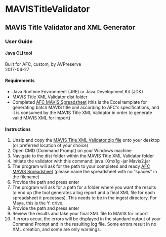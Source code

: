 # MAVISTitleValidator
## MAVIS Title Validator and XML Generator

### User Guide

#### Java CLI tool
Built for AFC, custom, by AVPreserve  
2017-04-27

#### Requirements
* Java Runtime Environment (JRE) or Java Development Kit (JDK)
* MAVIS Title XML Validator dist folder
* Completed [AFC MAVIS Spreadsheet](https://github.com/avpreserve/MAVISTitleValidator/blob/master/AFC%20MAVIS%20Spreadsheet%20Template.xlsx) (this is the Excel template for generating batch MAVIS title xml according to AFC's specifications, and it is consumed by the MAVIS Title XML Validator in order to generate valid MAVIS XML for import)

#### Instructions
1. Unzip and copy the [MAVIS Title XML Validator zip file](https://github.com/avpreserve/MAVISTitleValidator/blob/master/MAVIS-Title-XML-Validator.zip) onto your desktop (or preferred location of your choice)
2. Open CMD (Command Prompt) on your Windows machine
3. Navigate to the dist folder within the MAVIS Title XML Validator folder
4. Initiate the validator with this command: java -Xmx1g -jar Mavis2.jar
5. The program will ask for the path to your completed and ready [AFC MAVIS Spreadsheet](https://github.com/avpreserve/MAVISTitleValidator/blob/master/AFC%20MAVIS%20Spreadsheet%20Template.xlsx) (please name the spreadsheet with no “spaces” in the filename)
6. Provide the path and press enter
7. The program will ask for a path for a folder where you want the results to end up (the tool generates a log report and a final XML file for each spreadsheet it processes). This needs to be in the ingest directory. For Maya, this is the Y: drive.
8. Provide the path and press enter
9. Review the results and take your final XML file to MAVIS for import
10. If errors occur, the errors will be displayed in the standard output of your Command Prompt and in the resulting log file. Some errors result in no XML creation, and some are only warnings.
